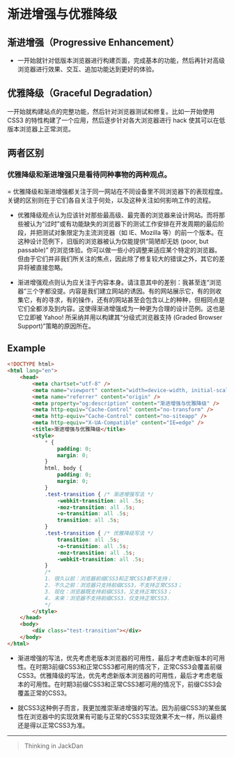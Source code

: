 # 渐进增强与优雅降级

## 渐进增强（Progressive Enhancement）
- 一开始就针对低版本浏览器进行构建页面，完成基本的功能，然后再针对高级浏览器进行效果、交互、追加功能达到更好的体验。

## 优雅降级（Graceful Degradation）

一开始就构建站点的完整功能，然后针对浏览器测试和修复。比如一开始使用 CSS3 的特性构建了一个应用，然后逐步针对各大浏览器进行 hack 使其可以在低版本浏览器上正常浏览。

## 两者区别

### 优雅降级和渐进增强只是看待同种事物的两种观点。
= 优雅降级和渐进增强都关注于同一网站在不同设备里不同浏览器下的表现程度。关键的区别则在于它们各自关注于何处，以及这种关注如何影响工作的流程。

- 优雅降级观点认为应该针对那些最高级、最完善的浏览器来设计网站。而将那些被认为“过时”或有功能缺失的浏览器下的测试工作安排在开发周期的最后阶段，并把测试对象限定为主流浏览器（如 IE、Mozilla 等）的前一个版本。在这种设计范例下，旧版的浏览器被认为仅能提供“简陋却无妨 (poor, but passable)” 的浏览体验。你可以做一些小的调整来适应某个特定的浏览器。但由于它们并非我们所关注的焦点，因此除了修复较大的错误之外，其它的差异将被直接忽略。

- 渐进增强观点则认为应关注于内容本身。请注意其中的差别：我甚至连“浏览器”三个字都没提。内容是我们建立网站的诱因。有的网站展示它，有的则收集它，有的寻求，有的操作，还有的网站甚至会包含以上的种种，但相同点是它们全都涉及到内容。这使得渐进增强成为一种更为合理的设计范例。这也是它立即被 Yahoo! 所采纳并用以构建其“分级式浏览器支持 (Graded Browser Support)”策略的原因所在。


## Example

``` html
<!DOCTYPE html>
<html lang="en">
    <head>
        <meta chartset="utf-8" />
        <meta name="viewport" content="width=device-width, initial-scale=1.0" />
        <meta name="referrer" content="origin" />
        <meta property="og:description" content="渐进增强与优雅降级" />
        <meta http-equiv="Cache-Control" content="no-transform" />
        <meta http-equiv="Cache-Control" content="no-siteapp" />
        <meta http-equiv="X-UA-Compatible" content="IE=edge" />
        <title>渐进增强与优雅降级</title>
        <style>
            * {
                padding: 0;
                margin: 0;
            }
            html, body {
                padding: 0;
                margin: 0;
            }
            .test-transition { /* 渐进增强写法 */
                -webkit-transition: all .5s;
                -moz-transition: all .5s;
                -o-transition: all .5s;
                transition: all .5s;
            }
            .test-transition { /* 优雅降级写法 */
                transition: all .5s;
                -o-transition: all .5s;
                -moz-transition: all .5s;
                -webkit-transition: all .5s;
            }
            /*
            1. 很久以前：浏览器前缀CSS3和正常CSS3都不支持；
            2. 不久之前：浏览器只支持前缀CSS3，不支持正常CSS3；
            3. 现在：浏览器既支持前缀CSS3，又支持正常CSS3；
            4. 未来：浏览器不支持前缀CSS3，仅支持正常CSS3.
            */
        </style>
    </head>
    <body>
        <div class="test-transition"></div>
    </body>
</html>
``` 

- 渐进增强的写法，优先考虑老版本浏览器的可用性，最后才考虑新版本的可用性。在时期3前缀CSS3和正常CSS3都可用的情况下，正常CSS3会覆盖前缀CSS3。优雅降级的写法，优先考虑新版本浏览器的可用性，最后才考虑老版本的可用性。在时期3前缀CSS3和正常CSS3都可用的情况下，前缀CSS3会覆盖正常的CSS3。

- 就CSS3这种例子而言，我更加推崇渐进增强的写法。因为前缀CSS3的某些属性在浏览器中的实现效果有可能与正常的CSS3实现效果不太一样，所以最终还是得以正常CSS3为准。

------

> Thinking in JackDan
